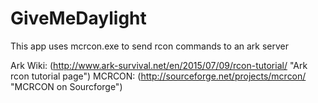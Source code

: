 # GiveMeDaylight

This app uses mcrcon.exe to send rcon commands to an ark server

Ark Wiki: (http://www.ark-survival.net/en/2015/07/09/rcon-tutorial/ "Ark rcon tutorial page")
MCRCON: (http://sourceforge.net/projects/mcrcon/ "MCRCON on Sourcforge")
